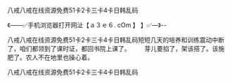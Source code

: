 八戒八戒在线资源免费51卡2卡三卡4卡日韩乱码

《——✅手机浏览器打开网沚【ａ３ｅ６. cOm 】 】✅—》--

八戒八戒在线资源免费51卡2卡三卡4卡日韩乱码短短几天的培养和训练震动中断了，咱们都领到了课时证，都回书院上课了。
　　芽儿要掐了，架该搭了。该施肥了。农人不在地里也操心着。





八戒八戒在线资源免费51卡2卡三卡4卡日韩乱码
